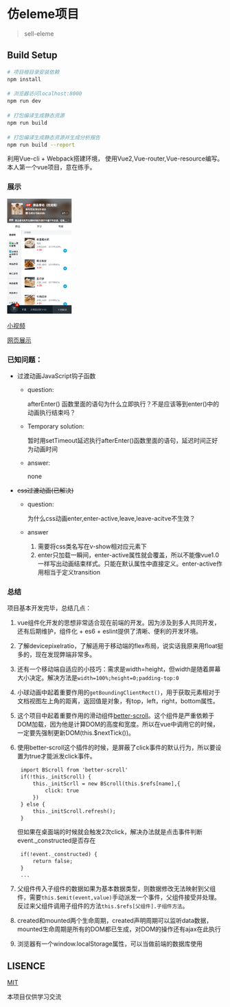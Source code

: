# 仿eleme项目

> sell-eleme

## Build Setup

``` bash
# 项目根目录安装依赖
npm install

# 浏览器访问localhost:8000
npm run dev

# 打包编译生成静态资源
npm run build

# 打包编译生成静态资源并生成分析报告
npm run build --report
```

利用Vue-cli + Webpack搭建环境， 使用Vue2,Vue-router,Vue-resource编写。本人第一个vue项目，意在练手。

### 展示
<img src='./show.png' width=150>

[小视频](http://119.29.113.45:9000/show)

[网页展示](http://119.29.113.45:9000/?id=trq#/)

### 已知问题：
- 过渡动画JavaScript钩子函数
   
   + question:
   
   		afterEnter() 函数里面的语句为什么立即执行？不是应该等到enter()中的动画执行结束吗？
      
   + Temporary solution:
   	
  		暂时用setTimeout延迟执行afterEnter()函数里面的语句，延迟时间正好为动画时间
  		
  	+ answer:

  		none	

- <span style="text-decoration:line-through">css过渡动画(已解决)

	+ question:

		为什么css动画enter,enter-active,leave,leave-acitve不生效？
		
	+ answer
		
		1. 需要将css类名写在v-show相对应元素下
		2. enter只加载一瞬间，enter-active属性就会覆盖，所以不能像vue1.0一样写出动画结束样式。只能在默认属性中直接定义。enter-active作用相当于定义transition
			 
### 总结

项目基本开发完毕，总结几点：

1. vue组件化开发的思想非常适合现在前端的开发。因为涉及到多人共同开发，还有后期维护，组件化 + es6 + eslint提供了清晰、便利的开发环境。

2. 了解devicepixelratio，了解适用于移动端的flex布局，说实话我原来用float挺多的，现在发现弊端非常多。

3. 还有一个移动端自适应的小技巧：需求是width=height，但width是随着屏幕大小决定。解决方法是`width=100%;height=0;padding-top:0`

4. 小球动画中起着重要作用的`getBoundingClientRect()`，用于获取元素相对于文档视图左上角的距离，返回值是对象，有top，left，right，bottom属性。

5. 	这个项目中起着重要作用的滑动组件[better-scroll](https://github.com/ustbhuangyi/better-scroll)。这个组件是严重依赖于DOM加载，因为他是计算DOM的高度和宽度。所以在vue中调用它的时候，一定要先强制更新DOM(this.$nextTick())。

6. 使用better-scroll这个插件的时候，是屏蔽了click事件的默认行为，所以要设置为true才能派发click事件。
		
		import BScroll from 'better-scroll'
		if(!this._initScroll) {
			this._initScrll = new BScroll(this.$refs[name],{
				click: true
			})
		} else {
			this._initScroll.refresh();
		}

	但如果在桌面端的时候就会触发2次click，解决办法就是点击事件判断event._constructed是否存在
		
		if(!event._constructed) {
			return false;
		}
		...
		
		
7. 父组件传入子组件的数据如果为基本数据类型，则数据修改无法映射到父组件，需要`this.$emit(event,value)`手动派发一个事件，父组件接受并处理。反过来父组件调用子组件的方法`this.$refs[父组件].子组件方法`。

8. created和mounted两个生命周期，created声明周期可以监听data数据，mounted生命周期是所有的DOM都已生成，对DOM的操作还有ajax在此执行

9. 浏览器有一个window.localStorage属性，可以当做前端的数据库使用


## LISENCE
[MIT](https://opensource.org/licenses/MIT)

本项目仅供学习交流